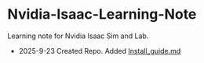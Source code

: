 # Nvidia-Isaac-Learning-Note
Learning note for Nvidia Isaac Sim and Lab. 

* 2025-9-23 Created Repo. Added [Install_guide.md](./Install_guide.md)
